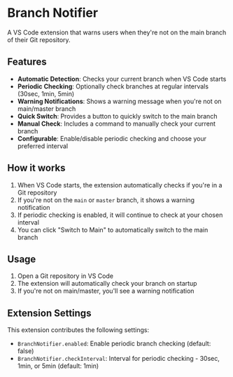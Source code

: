 # Branch Notifier

A VS Code extension that warns users when they're not on the main branch of their Git repository.

## Features

- **Automatic Detection**: Checks your current branch when VS Code starts
- **Periodic Checking**: Optionally check branches at regular intervals (30sec, 1min, 5min)
- **Warning Notifications**: Shows a warning message when you're not on main/master branch
- **Quick Switch**: Provides a button to quickly switch to the main branch
- **Manual Check**: Includes a command to manually check your current branch
- **Configurable**: Enable/disable periodic checking and choose your preferred interval

## How it works

1. When VS Code starts, the extension automatically checks if you're in a Git repository
2. If you're not on the `main` or `master` branch, it shows a warning notification
3. If periodic checking is enabled, it will continue to check at your chosen interval
4. You can click "Switch to Main" to automatically switch to the main branch

## Usage

1. Open a Git repository in VS Code
2. The extension will automatically check your branch on startup
3. If you're not on main/master, you'll see a warning notification

## Extension Settings

This extension contributes the following settings:

* `BranchNotifier.enabled`: Enable periodic branch checking (default: false)
* `BranchNotifier.checkInterval`: Interval for periodic checking - 30sec, 1min, or 5min (default: 1min)